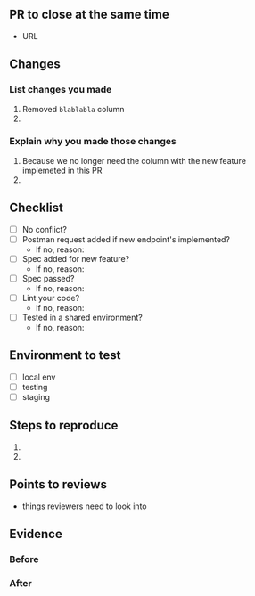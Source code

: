 ## PR to close at the same time

- URL
 
## Changes

### List changes you made

1. Removed `blablabla` column
2. 

### Explain why you made those changes
 
1. Because we no longer need the column with the new feature implemeted in this PR
2. 

## Checklist
 
- [ ] No conflict?
- [ ] Postman request added if new endpoint's implemented?
    - If no, reason: 
- [ ] Spec added for new feature?
    - If no, reason: 
- [ ] Spec passed?
    - If no, reason: 
- [ ] Lint your code?
    - If no, reason: 
- [ ] Tested in a shared environment?
    - If no, reason: 

## Environment to test

- [ ] local env
- [ ] testing
- [ ] staging
 
## Steps to reproduce
 
1. 
2. 
 
## Points to reviews
 
- things reviewers need to look into
 
## Evidence
 
### Before
 
### After
